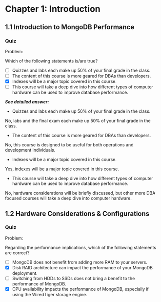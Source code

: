 # Chapter 1: Introduction

## 1.1 Introduction to MongoDB Performance

### Quiz

Problem:

Which of the following statements is/are true?

- [ ] Quizzes and labs each make up 50% of your final grade in the class.
- [ ] The content of this course is more geared for DBAs than developers.
- [x] Indexes will be a major topic covered in this course.
- [ ] This course will take a deep dive into how different types of computer hardware can be used to improve database performance.

***See detailed answer:***

- Quizzes and labs each make up 50% of your final grade in the class.
  
No, labs and the final exam each make up 50% of your final grade in the class.

- The content of this course is more geared for DBAs than developers.

No, this course is designed to be useful for both operations and development individuals.

- Indexes will be a major topic covered in this course.

Yes, indexes will be a major topic covered in this course.

- This course will take a deep dive into how different types of computer hardware can be used to improve database performance.

No, hardware considerations will be briefly discussed, but other more DBA focused courses will take a deep dive into computer hardware.

## 1.2 Hardware Considerations & Configurations

### Quiz

Problem:

Regarding the performance implications, which of the following statements are correct?

- [ ] MongoDB does not benefit from adding more RAM to your servers.
- [x] Disk RAID architecture can impact the performance of your MongoDB deployment.
- [ ] Switching from HDDs to SSDs does not bring a benefit to the performance of MongoDB.
- [x] CPU availability impacts the performance of MongoDB, especially if using the WiredTiger storage engine.
